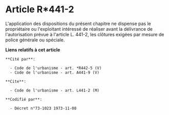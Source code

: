 # Article R*441-2

L'application des dispositions du présent chapitre ne dispense pas le propriétaire ou l'exploitant intéressé de réaliser
avant la délivrance de l'autorisation prévue à l'article L. 441-2, les clôtures exigées par mesure de police générale ou
spéciale.

**Liens relatifs à cet article**

	**Cité par**:

	  - Code de l'urbanisme - art. *R442-5 (V)
	  - Code de l'urbanisme - art. A441-9 (V)

	**Cite**:

	  - Code de l'urbanisme - art. L441-2 (M)

	**Codifié par**:

	  - Décret n°73-1023 1973-11-08

